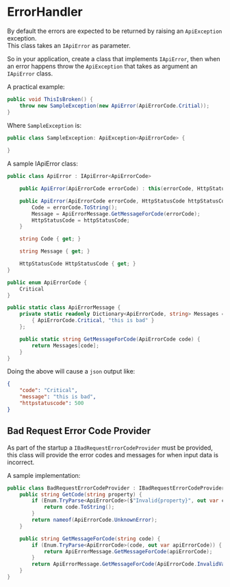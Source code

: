 # ErrorHandler

By default the errors are expected to be returned by raising an `ApiException` exception.  
This class takes an `IApiError` as parameter.  

So in your application, create a class that implements `IApiError`, then when an error happens throw the `ApiException` that takes as argument an `IApiError` class.  

A practical example:

```c#
public void ThisIsBroken() {
    throw new SampleException(new ApiError(ApiErrorCode.Critial));
}
```

Where `SampleException` is:

```c#
public class SampleException: ApiException<ApiErrorCode> {
    
}
```

A sample IApiError class:

```c#
public class ApiError : IApiError<ApiErrorCode>

    public ApiError(ApiErrorCode errorCode) : this(errorCode, HttpStatusCode.InternalServerError) { }

    public ApiError(ApiErrorCode errorCode, HttpStatusCode httpStatusCode) {
        Code = errorCode.ToString();
        Message = ApiErrorMessage.GetMessageForCode(errorCode);
        HttpStatusCode = httpStatusCode;
    }

    string Code { get; }

    string Message { get; }

    HttpStatusCode HttpStatusCode { get; }
}
```

```c#
public enum ApiErrorCode {
    Critical
}
```

```c#
public static class ApiErrorMessage {
    private static readonly Dictionary<ApiErrorCode, string> Messages = new() {
        { ApiErrorCode.Critical, "this is bad" }
    };

    public static string GetMessageForCode(ApiErrorCode code) {
        return Messages[code];
    }
}
```

Doing the above will cause a `json` output like:

```json
{
    "code": "Critical",
    "message": "this is bad",
    "httpstatuscode": 500
}
```

## Bad Request Error Code Provider

As part of the startup a `IBadRequestErrorCodeProvider` must be provided, this class will provide the error codes and messages for when input data is incorrect.

A sample implementation:

```c#
public class BadRequestErrorCodeProvider : IBadRequestErrorCodeProvider {
    public string GetCode(string property) {
        if (Enum.TryParse<ApiErrorCode>($"Invalid{property}", out var code)) {
            return code.ToString();
        }
        return nameof(ApiErrorCode.UnknownError);
    }

    public string GetMessageForCode(string code) {
        if (Enum.TryParse<ApiErrorCode>(code, out var apiErrorCode)) {
            return ApiErrorMessage.GetMessageForCode(apiErrorCode);
        }
        return ApiErrorMessage.GetMessageForCode(ApiErrorCode.InvalidValue);
    }
}
```
